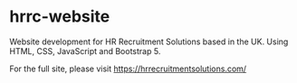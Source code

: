 # hrrc-website
 Website development for HR Recruitment Solutions based in the UK. Using HTML, CSS, JavaScript and Bootstrap 5.

 For the full site, please visit https://hrrecruitmentsolutions.com/



 
